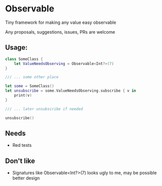 # Observable
Tiny framework for making any value easy observable

Any proposals, suggestions, issues, PRs are welcome

## Usage: 

```swift
class SomeClass {
    let ValueNeedsObserving = Observable<Int?>(7)
}

/// ... some other place

let some = SomeClass()
let unsubscribe = some.ValueNeedsObserving.subscribe { v in
    print(v)
}

/// ... later unsubscribe if needed

unsubscribe()
```

## Needs
 * Red tests
 
## Don't like 
* Signatures like Observable<Int?>(7) looks ugly to me, may be possible better design


